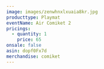 ```yaml
---
image: images/zenwhnxlxuaia8kr.jpg
producttype: Playmat
eventName: Air Comiket 2
pricings:
  - quantity: 1
    price: 65
onsale: false
asin: dopf0Fx7d
merchandise: comiket
---
```

